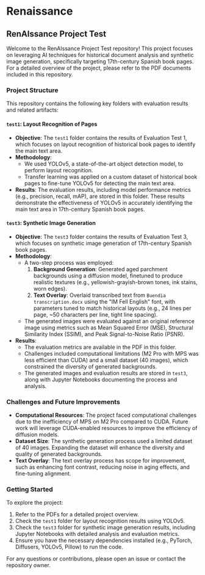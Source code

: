 # Renaissance

## RenAIssance Project Test

Welcome to the RenAIssance Project Test repository! This project focuses on leveraging AI techniques for historical document analysis and synthetic image generation, specifically targeting 17th-century Spanish book pages. For a detailed overview of the project, please refer to the PDF documents included in this repository.

### Project Structure

This repository contains the following key folders with evaluation results and related artifacts:

#### `test1`: Layout Recognition of Pages
- **Objective**: The `test1` folder contains the results of Evaluation Test 1, which focuses on layout recognition of historical book pages to identify the main text area.
- **Methodology**:
  - We used YOLOv5, a state-of-the-art object detection model, to perform layout recognition.
  - Transfer learning was applied on a custom dataset of historical book pages to fine-tune YOLOv5 for detecting the main text area.
- **Results**: The evaluation results, including model performance metrics (e.g., precision, recall, mAP), are stored in this folder. These results demonstrate the effectiveness of YOLOv5 in accurately identifying the main text area in 17th-century Spanish book pages.

#### `test3`: Synthetic Image Generation
- **Objective**: The `test3` folder contains the results of Evaluation Test 3, which focuses on synthetic image generation of 17th-century Spanish book pages.
- **Methodology**:
  - A two-step process was employed:
    1. **Background Generation**: Generated aged parchment backgrounds using a diffusion model, finetuned to produce realistic textures (e.g., yellowish-grayish-brown tones, ink stains, worn edges).
    2. **Text Overlay**: Overlaid transcribed text from `Buendia transcription.docx` using the "IM Fell English" font, with parameters tuned to match historical layouts (e.g., 24 lines per page, ~50 characters per line, tight line spacing).
  - The generated images were evaluated against an original reference image using metrics such as Mean Squared Error (MSE), Structural Similarity Index (SSIM), and Peak Signal-to-Noise Ratio (PSNR).
- **Results**:
  - The evaluation metrics are available in the PDF in this folder.
  - Challenges included computational limitations (M2 Pro with MPS was less efficient than CUDA) and a small dataset (40 images), which constrained the diversity of generated backgrounds.
  - The generated images and evaluation results are stored in `test3`, along with Jupyter Notebooks documenting the process and analysis.
 
### Challenges and Future Improvements

- **Computational Resources**: The project faced computational challenges due to the inefficiency of MPS on M2 Pro compared to CUDA. Future work will leverage CUDA-enabled resources to improve the efficiency of diffusion models.
- **Dataset Size**: The synthetic generation process used a limited dataset of 40 images. Expanding the dataset will enhance the diversity and quality of generated backgrounds.
- **Text Overlay**: The text overlay process has scope for improvement, such as enhancing font contrast, reducing noise in aging effects, and fine-tuning alignment.

### Getting Started

To explore the project:
1. Refer to the PDFs for a detailed project overview.
2. Check the `test1` folder for layout recognition results using YOLOv5.
3. Check the `test3` folder for synthetic image generation results, including Jupyter Notebooks with detailed analysis and evaluation metrics.
4. Ensure you have the necessary dependencies installed (e.g., PyTorch, Diffusers, YOLOv5, Pillow) to run the code.

For any questions or contributions, please open an issue or contact the repository owner.
